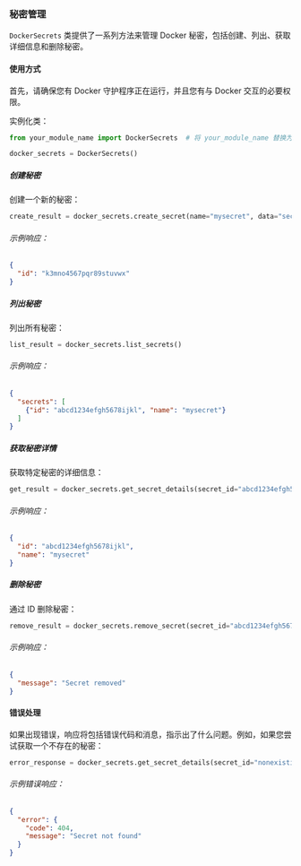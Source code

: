 ### 秘密管理

`DockerSecrets` 类提供了一系列方法来管理 Docker 秘密，包括创建、列出、获取详细信息和删除秘密。

#### 使用方式

首先，请确保您有 Docker 守护程序正在运行，并且您有与 Docker 交互的必要权限。

实例化类：

```python
from your_module_name import DockerSecrets  # 将 your_module_name 替换为您模块的实际名称

docker_secrets = DockerSecrets()
```

##### 创建秘密

创建一个新的秘密：

```python
create_result = docker_secrets.create_secret(name="mysecret", data="secret_data_here")
```

###### 示例响应：

```json
{
  "id": "k3mno4567pqr89stuvwx"
}
```

##### 列出秘密

列出所有秘密：

```python
list_result = docker_secrets.list_secrets()
```

###### 示例响应：

```json
{
  "secrets": [
    {"id": "abcd1234efgh5678ijkl", "name": "mysecret"}
  ]
}
```

##### 获取秘密详情

获取特定秘密的详细信息：

```python
get_result = docker_secrets.get_secret_details(secret_id="abcd1234efgh5678ijkl")
```

###### 示例响应：

```json
{
  "id": "abcd1234efgh5678ijkl",
  "name": "mysecret"
}
```

##### 删除秘密

通过 ID 删除秘密：

```python
remove_result = docker_secrets.remove_secret(secret_id="abcd1234efgh5678ijkl")
```

###### 示例响应：

```json
{
  "message": "Secret removed"
}
```

#### 错误处理

如果出现错误，响应将包括错误代码和消息，指示出了什么问题。例如，如果您尝试获取一个不存在的秘密：

```python
error_response = docker_secrets.get_secret_details(secret_id="nonexisting")
```

###### 示例错误响应：

```json
{
  "error": {
    "code": 404,
    "message": "Secret not found"
  }
}
```